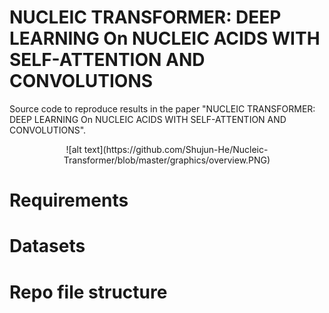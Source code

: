 # NUCLEIC TRANSFORMER: DEEP LEARNING On NUCLEIC ACIDS WITH SELF-ATTENTION AND CONVOLUTIONS

Source code to reproduce results in the paper "NUCLEIC TRANSFORMER: DEEP LEARNING On NUCLEIC ACIDS WITH SELF-ATTENTION AND CONVOLUTIONS".

<p align="center">
![alt text](https://github.com/Shujun-He/Nucleic-Transformer/blob/master/graphics/overview.PNG)
</p>

# Requirements


# Datasets


# Repo file structure 
